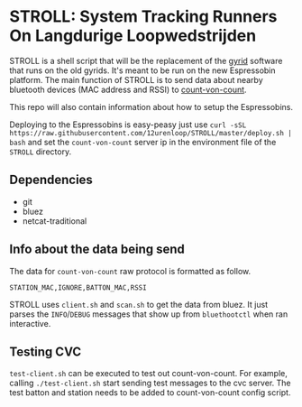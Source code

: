 # STROLL: System Tracking Runners On Langdurige Loopwedstrijden

STROLL is a shell script that will be the replacement of the
[gyrid](https://github.com/12urenloop/gyrid) software that runs on the old gyrids.
It's meant to be run on the new Espressobin platform. The main function of STROLL is
to send data about nearby bluetooth devices (MAC address and RSSI) to
[count-von-count](https://github.com/12urenloop/cvc).


This repo will also contain information about how to setup the Espressobins.

Deploying to the Espressobins is easy-peasy just use `curl -sSL https://raw.githubusercontent.com/12urenloop/STROLL/master/deploy.sh | bash` and set the `count-von-count` server ip in the environment file of the `STROLL` directory.

## Dependencies

* git
* bluez
* netcat-traditional

## Info about the data being send

The data for `count-von-count` raw protocol is formatted as follow.

```
STATION_MAC,IGNORE,BATTON_MAC,RSSI
```

STROLL uses `client.sh` and `scan.sh` to get the data from bluez.
It just parses the `INFO`/`DEBUG` messages that show up from `bluethootctl` when ran interactive.

## Testing CVC

`test-client.sh` can be executed to test out count-von-count. For example, calling `./test-client.sh`
start sending test messages to the cvc server. The test batton and station needs to be added to
count-von-count config script.
